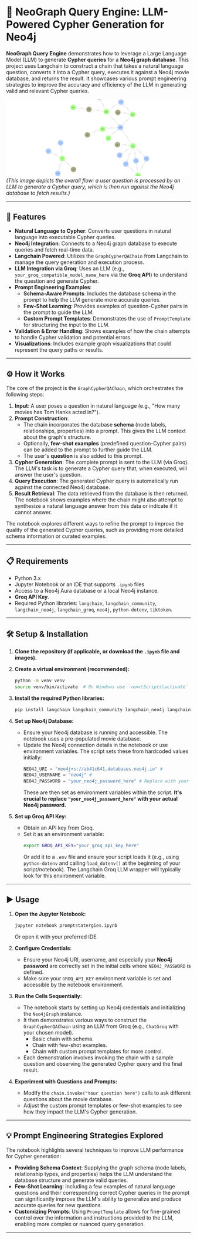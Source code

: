 # 🔗 NeoGraph Query Engine: LLM-Powered Cypher Generation for Neo4j

**NeoGraph Query Engine** demonstrates how to leverage a Large Language Model (LLM) to generate **Cypher queries** for a **Neo4j graph database**. This project uses Langchain to construct a chain that takes a natural language question, converts it into a Cypher query, executes it against a Neo4j movie database, and returns the result. It showcases various prompt engineering strategies to improve the accuracy and efficiency of the LLM in generating valid and relevant Cypher queries.

![NeoGraph Query Engine Flow](visualisation.png)
*(This image depicts the overall flow: a user question is processed by an LLM to generate a Cypher query, which is then run against the Neo4j database to fetch results.)*

---
## 🚀 Features

* **Natural Language to Cypher**: Converts user questions in natural language into executable Cypher queries.
* **Neo4j Integration**: Connects to a Neo4j graph database to execute queries and fetch real-time data.
* **Langchain Powered**: Utilizes the `GraphCypherQAChain` from Langchain to manage the query generation and execution process.
* **LLM Integration via Groq**: Uses an LLM (e.g., `your_groq_compatible_model_name_here` via the **Groq API**) to understand the question and generate Cypher.
* **Prompt Engineering Examples**:
    * **Schema-Aware Prompts**: Includes the database schema in the prompt to help the LLM generate more accurate queries.
    * **Few-Shot Learning**: Provides examples of question-Cypher pairs in the prompt to guide the LLM.
    * **Custom Prompt Templates**: Demonstrates the use of `PromptTemplate` for structuring the input to the LLM.
* **Validation & Error Handling**: Shows examples of how the chain attempts to handle Cypher validation and potential errors.
* **Visualizations**: Includes example graph visualizations that could represent the query paths or results.

---
## ⚙️ How it Works

The core of the project is the `GraphCypherQAChain`, which orchestrates the following steps:

1.  **Input**: A user poses a question in natural language (e.g., "How many movies has Tom Hanks acted in?").
2.  **Prompt Construction**:
    * The chain incorporates the database **schema** (node labels, relationships, properties) into a prompt. This gives the LLM context about the graph's structure.
    * Optionally, **few-shot examples** (predefined question-Cypher pairs) can be added to the prompt to further guide the LLM.
    * The user's **question** is also added to this prompt.
3.  **Cypher Generation**: The complete prompt is sent to the LLM (via Groq). The LLM's task is to generate a Cypher query that, when executed, will answer the user's question.
4.  **Query Execution**: The generated Cypher query is automatically run against the connected Neo4j database.
5.  **Result Retrieval**: The data retrieved from the database is then returned. The notebook shows examples where the chain might also attempt to synthesize a natural language answer from this data or indicate if it cannot answer.

The notebook explores different ways to refine the prompt to improve the quality of the generated Cypher queries, such as providing more detailed schema information or curated examples.

---
## 📋 Requirements

* Python 3.x
* Jupyter Notebook or an IDE that supports `.ipynb` files
* Access to a Neo4j Aura database or a local Neo4j instance.
* **Groq API Key**.
* Required Python libraries: `langchain`, `langchain_community`, `langchain_neo4j`, `langchain_groq`, `neo4j`, `python-dotenv`, `tiktoken`.

---
## 🛠️ Setup & Installation

1.  **Clone the repository (if applicable, or download the `.ipynb` file and images).**

2.  **Create a virtual environment (recommended):**
    ```bash
    python -m venv venv
    source venv/bin/activate  # On Windows use `venv\Scripts\activate`
    ```

3.  **Install the required Python libraries:**
    ```bash
    pip install langchain langchain_community langchain_neo4j langchain_groq neo4j python-dotenv tiktoken
    ```

4.  **Set up Neo4j Database:**
    * Ensure your Neo4j database is running and accessible. The notebook uses a pre-populated movie database.
    * Update the Neo4j connection details in the notebook or use environment variables. The script sets these from hardcoded values initially:
        ```python
        NEO4J_URI = "neo4j+s://ab41c641.databases.neo4j.io" #
        NEO4J_USERNAME = "neo4j" #
        NEO4J_PASSWORD = "your_neo4j_password_here" # Replace with your actual password
        ```
        These are then set as environment variables within the script. **It's crucial to replace `"your_neo4j_password_here"` with your actual Neo4j password.**

5.  **Set up Groq API Key:**
    * Obtain an API key from Groq.
    * Set it as an environment variable:
        ```bash
        export GROQ_API_KEY="your_groq_api_key_here"
        ```
        Or add it to a `.env` file and ensure your script loads it (e.g., using `python-dotenv` and calling `load_dotenv()` at the beginning of your script/notebook). The Langchain Groq LLM wrapper will typically look for this environment variable.

---
## ▶️ Usage

1.  **Open the Jupyter Notebook:**
    ```bash
    jupyter notebook promptstatergies.ipynb
    ```
    Or open it with your preferred IDE.

2.  **Configure Credentials**:
    * Ensure your Neo4j URI, username, and especially your **Neo4j password** are correctly set in the initial cells where `NEO4J_PASSWORD` is defined.
    * Make sure your `GROQ_API_KEY` environment variable is set and accessible by the notebook environment.

3.  **Run the Cells Sequentially:**
    * The notebook starts by setting up Neo4j credentials and initializing the `Neo4jGraph` instance.
    * It then demonstrates various ways to construct the `GraphCypherQAChain` using an LLM from Groq (e.g., `ChatGroq` with your chosen model).
        * Basic chain with schema.
        * Chain with few-shot examples.
        * Chain with custom prompt templates for more control.
    * Each demonstration involves invoking the chain with a sample question and observing the generated Cypher query and the final result.

4.  **Experiment with Questions and Prompts:**
    * Modify the `chain.invoke("Your question here")` calls to ask different questions about the movie database.
    * Adjust the custom prompt templates or few-shot examples to see how they impact the LLM's Cypher generation.

---
## 💡 Prompt Engineering Strategies Explored

The notebook highlights several techniques to improve LLM performance for Cypher generation:

* **Providing Schema Context**: Supplying the graph schema (node labels, relationship types, and properties) helps the LLM understand the database structure and generate valid queries.
* **Few-Shot Learning**: Including a few examples of natural language questions and their corresponding correct Cypher queries in the prompt can significantly improve the LLM's ability to generalize and produce accurate queries for new questions.
* **Customizing Prompts**: Using `PromptTemplate` allows for fine-grained control over the information and instructions provided to the LLM, enabling more complex or nuanced query generation.

---